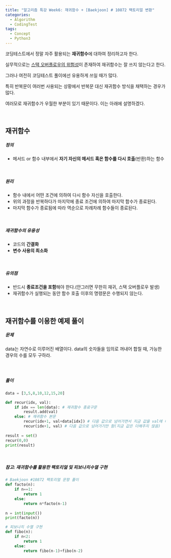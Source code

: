 ```yaml
---
title: "알고리즘 특강 Week6: 재귀함수 + [Baekjoon] # 10872 팩토리얼 변환"
categories:	
  - Algorithm
  - CodingTest
tags:
  - Concept
  - Python3
---
```


코딩테스트에서 정말 자주 활용되는 **재귀함수**에 대하여 정리하고자 한다.

실무적으로는 <u>스택 오버플로우의 위험성</u>이 존재하여 재귀함수는 잘 쓰지 않는다고 한다.

그러나 여전히 코딩테스트 풀이에선 유용하게 쓰일 때가 많다.

특히 반복문이 여러번 사용되는 상황에서 반복문 대신 재귀함수 방식을 채택하는 경우가 많다.

여러모로 재귀함수가 우월한 부분이 있기 때문이다. 이는 아래에 설명하겠다.

<br>

## 재귀함수

##### 정의

- 메서드 or 함수 내부에서 **자기 자신의 메서드 혹은 함수를 다시 호출**(반환)하는 함수

<br>

##### 원리

- 함수 내에서 어떤 조건에 의하여 다시 함수 자신을 호출한다.
- 위의 과정을 반복하다가 마지막에 종료 조건에 의하여 마지막 함수가 종료된다.
- 마지막 함수가 종료됨에 따라 역순으로 차례차례 함수들이 종료된다.

<br>

##### 재귀함수의 유용성

- 코드의 **간결화**
- **변수 사용의 최소화**

<br>

##### 유의점

- 반드시 **종료조건을 포함**해야 한다.(안그러면 무한히 재귀, 스택 오버플로우 발생)
- 재귀함수가 실행되는 동안 함수 호출 이후의 명령문은 수행되지 않는다.

<br>



## 재귀함수를 이용한 예제 풀이

##### 문제

data는 자연수로 이루어진 배열이다.  data의 숫자들을 임의로 꺼내어 합칠 때, 가능한 경우의 수를 모두 구하라.

#####  <br>

##### 풀이

```python
data = [3,5,8,10,12,15,20]

def recur(idx, val):
    if idx == len(data): # 재귀함수 종료구문
        result.add(val)
    else: # 재귀함수 본문
        recur(idx+1, val+data[idx]) # 다음 값으로 넘어가면서 지금 값을 val에 더해줌
        recur(idx+1, val) # 다음 값으로 넘어가기만 함(지금 값은 더해주지 않음)
        
result = set() 
recur(0,0)
print(result)
```

<br>

##### 참고: 재귀함수를 활용한 팩토리얼 및 피보나치수열 구현

```python
# Baekjoon #10872 팩토리얼 문항 풀이
def facto(n):
    if n==1:
        return 1
    else:
        return n*facto(n-1)
    
n = int(input())
print(facto(n))

# 피보나치 수열 구현
def fibo(n):
    if n<2:
        return 1
    else:
        return fibo(n-1)+fibo(n-2) 
```



